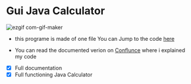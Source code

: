 # Gui Java Calculator

![ezgif com-gif-maker](https://user-images.githubusercontent.com/83194640/137799970-510d55bb-90e4-473c-81b4-39b343fb953b.gif)

* this programe is made of one file You can Jump to the code [here](https://github.com/kenpachi01011/Gui_Java_Calculator/blob/main/Calculator/src/Main.java "Click To jump to the code")

* You can read the documented verion on [Conflunce](https://alilateef.atlassian.net/wiki/spaces/MYCODE/pages/753692/Calculator "Click to Read") where i explained my code

* [x] Full documentation
* [x] Full functioning Java Calculator
